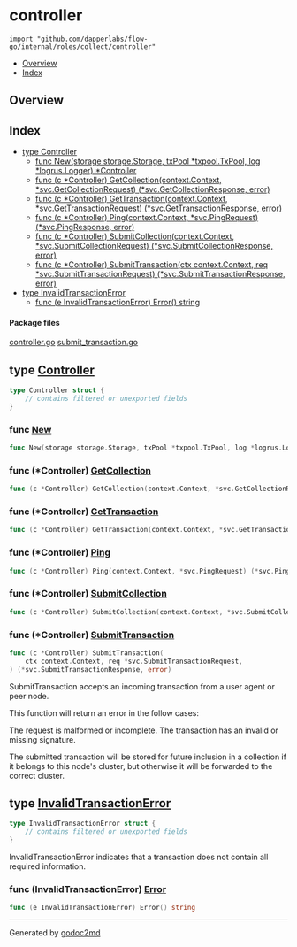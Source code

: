 

# controller
`import "github.com/dapperlabs/flow-go/internal/roles/collect/controller"`

* [Overview](#pkg-overview)
* [Index](#pkg-index)

## <a name="pkg-overview">Overview</a>



## <a name="pkg-index">Index</a>
* [type Controller](#Controller)
  * [func New(storage storage.Storage, txPool *txpool.TxPool, log *logrus.Logger) *Controller](#New)
  * [func (c *Controller) GetCollection(context.Context, *svc.GetCollectionRequest) (*svc.GetCollectionResponse, error)](#Controller.GetCollection)
  * [func (c *Controller) GetTransaction(context.Context, *svc.GetTransactionRequest) (*svc.GetTransactionResponse, error)](#Controller.GetTransaction)
  * [func (c *Controller) Ping(context.Context, *svc.PingRequest) (*svc.PingResponse, error)](#Controller.Ping)
  * [func (c *Controller) SubmitCollection(context.Context, *svc.SubmitCollectionRequest) (*svc.SubmitCollectionResponse, error)](#Controller.SubmitCollection)
  * [func (c *Controller) SubmitTransaction(ctx context.Context, req *svc.SubmitTransactionRequest) (*svc.SubmitTransactionResponse, error)](#Controller.SubmitTransaction)
* [type InvalidTransactionError](#InvalidTransactionError)
  * [func (e InvalidTransactionError) Error() string](#InvalidTransactionError.Error)


#### <a name="pkg-files">Package files</a>
[controller.go](https://github.com/dapperlabs/flow-go/tree/master/internal/roles/collect/controller/controller.go) [submit_transaction.go](https://github.com/dapperlabs/flow-go/tree/master/internal/roles/collect/controller/submit_transaction.go)






## <a name="Controller">type</a> [Controller](https://github.com/dapperlabs/flow-go/tree/master/internal/roles/collect/controller/controller.go?s=330:428#L15)
``` go
type Controller struct {
    // contains filtered or unexported fields
}

```






### <a name="New">func</a> [New](https://github.com/dapperlabs/flow-go/tree/master/internal/roles/collect/controller/controller.go?s=473:561#L23)
``` go
func New(storage storage.Storage, txPool *txpool.TxPool, log *logrus.Logger) *Controller
```




### <a name="Controller.GetCollection">func</a> (\*Controller) [GetCollection](https://github.com/dapperlabs/flow-go/tree/master/internal/roles/collect/controller/controller.go?s=1173:1287#L45)
``` go
func (c *Controller) GetCollection(context.Context, *svc.GetCollectionRequest) (*svc.GetCollectionResponse, error)
```



### <a name="Controller.GetTransaction">func</a> (\*Controller) [GetTransaction](https://github.com/dapperlabs/flow-go/tree/master/internal/roles/collect/controller/controller.go?s=999:1116#L41)
``` go
func (c *Controller) GetTransaction(context.Context, *svc.GetTransactionRequest) (*svc.GetTransactionResponse, error)
```



### <a name="Controller.Ping">func</a> (\*Controller) [Ping](https://github.com/dapperlabs/flow-go/tree/master/internal/roles/collect/controller/controller.go?s=663:750#L31)
``` go
func (c *Controller) Ping(context.Context, *svc.PingRequest) (*svc.PingResponse, error)
```



### <a name="Controller.SubmitCollection">func</a> (\*Controller) [SubmitCollection](https://github.com/dapperlabs/flow-go/tree/master/internal/roles/collect/controller/controller.go?s=819:942#L37)
``` go
func (c *Controller) SubmitCollection(context.Context, *svc.SubmitCollectionRequest) (*svc.SubmitCollectionResponse, error)
```



### <a name="Controller.SubmitTransaction">func</a> (\*Controller) [SubmitTransaction](https://github.com/dapperlabs/flow-go/tree/master/internal/roles/collect/controller/submit_transaction.go?s=921:1059#L32)
``` go
func (c *Controller) SubmitTransaction(
    ctx context.Context, req *svc.SubmitTransactionRequest,
) (*svc.SubmitTransactionResponse, error)
```
SubmitTransaction accepts an incoming transaction from a user agent or peer node.

This function will return an error in the follow cases:

The request is malformed or incomplete.
The transaction has an invalid or missing signature.

The submitted transaction will be stored for future inclusion in a collection
if it belongs to this node's cluster, but otherwise it will be forwarded to the
correct cluster.




## <a name="InvalidTransactionError">type</a> [InvalidTransactionError](https://github.com/dapperlabs/flow-go/tree/master/internal/roles/collect/controller/submit_transaction.go?s=2001:2064#L69)
``` go
type InvalidTransactionError struct {
    // contains filtered or unexported fields
}

```
InvalidTransactionError indicates that a transaction does not contain all
required information.










### <a name="InvalidTransactionError.Error">func</a> (InvalidTransactionError) [Error](https://github.com/dapperlabs/flow-go/tree/master/internal/roles/collect/controller/submit_transaction.go?s=2066:2113#L73)
``` go
func (e InvalidTransactionError) Error() string
```







- - -
Generated by [godoc2md](http://godoc.org/github.com/lanre-ade/godoc2md)
